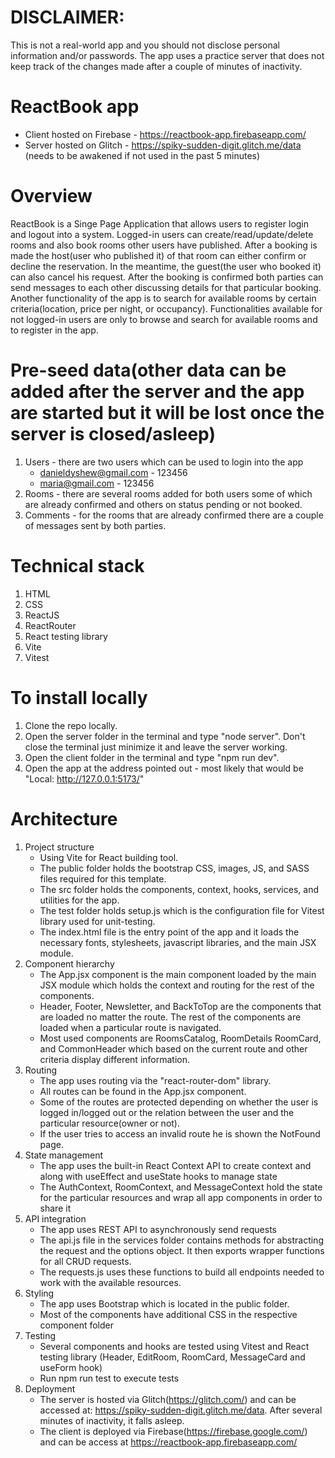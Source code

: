 # DISCLAIMER: 
This is not a real-world app and you should not disclose personal information and/or passwords. The app uses a practice server that does not keep track of the changes made after a couple of minutes of inactivity.

# ReactBook app 
- Client hosted on Firebase - https://reactbook-app.firebaseapp.com/
- Server hosted on Glitch - https://spiky-sudden-digit.glitch.me/data (needs to be awakened if not used in the past 5 minutes)

# Overview
ReactBook is a Singe Page Application  that allows users to register login and logout into a system. Logged-in users can create/read/update/delete rooms and also book rooms other users have published. After a booking is made the host(user who published it) of that room can either confirm or decline the reservation. In the meantime, the guest(the user who booked it) can also cancel his request. After the booking is confirmed both parties can send messages to each other discussing details for that particular booking. Another functionality of the app is to search for available rooms by certain criteria(location, price per night, or occupancy). Functionalities available for not logged-in users are only to browse and search for available rooms and to register in the app.

# Pre-seed data(other data can be added after the server and the app are started but it will be lost once the server is closed/asleep)
1. Users - there are two users which can be used to login into the app
   - danieldyshew@gmail.com - 123456
   - maria@gmail.com - 123456
2. Rooms - there are several rooms added for both users some of which are already confirmed and others on status pending or not booked.
3. Comments - for the rooms that are already confirmed there are a couple of messages sent by both parties.

# Technical stack
1. HTML
2. CSS
3. ReactJS
4. ReactRouter
5. React testing library
6. Vite
7. Vitest

# To install locally
1. Clone the repo locally.
2. Open the server folder in the terminal and type "node server". Don't close the terminal just minimize it and leave the server working.
3. Open the client folder in the terminal and type "npm run dev".
4. Open the app at the address pointed out - most likely that would be "Local:   http://127.0.0.1:5173/"

# Architecture
1. Project structure
   - Using Vite for React building tool.
   - The public folder holds the bootstrap CSS, images, JS, and SASS files required for this template.
   - The src folder holds the components, context, hooks, services, and utilities for the app.
   - The test folder holds setup.js which is the configuration file for Vitest library used for unit-testing.
   - The index.html file is the entry point of the app and it loads the necessary fonts, stylesheets, javascript libraries, and the main JSX module.
2. Component hierarchy
   - The App.jsx component is the main component loaded by the main JSX module which holds the context and routing for the rest of the components.
   - Header, Footer, Newsletter, and BackToTop are the components that are loaded no matter the route. The rest of the components are loaded when a particular route is navigated.
   - Most used components are RoomsCatalog, RoomDetails RoomCard, and CommonHeader which based on the current route and other criteria display different information.
3. Routing
   - The app uses routing via the "react-router-dom" library.
   - All routes can be found in the App.jsx component.
   - Some of the routes are protected depending on whether the user is logged in/logged out or the relation between the user and the particular resource(owner or not).
   - If the user tries to access an invalid route he is shown the NotFound page.
4. State management
   - The app uses the built-in React Context API to create context and along with useEffect and useState hooks to manage state
   - The AuthContext, RoomContext, and MessageContext hold the state for the particular resources and wrap all app components in order to share it
5. API integration
   - The app uses REST API to asynchronously send requests
   - The api.js file in the services folder contains methods for abstracting the request and the options object. It then exports wrapper functions for all CRUD requests.
   - The requests.js uses these functions to build all endpoints needed to work with the available resources.
6. Styling
   - The app uses Bootstrap which is located in the public folder.
   - Most of the components have additional CSS in the respective component folder
7. Testing
   - Several components and hooks are tested using Vitest and React testing library (Header, EditRoom, RoomCard, MessageCard and useForm hook)
   - Run npm run test to execute tests
8. Deployment
    - The server is hosted via Glitch(https://glitch.com/) and can be accessed at: https://spiky-sudden-digit.glitch.me/data. After several minutes of inactivity, it falls asleep.
    - The client is deployed via Firebase(https://firebase.google.com/) and can be access at https://reactbook-app.firebaseapp.com/
      
